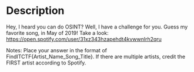 # Description
Hey, I heard you can do OSINT? Well, I have a challenge for you. Guess my favorite song, in May of 2019! Take a look: https://open.spotify.com/user/31xz343hzapehdt4kvwwnlrh2qru

Notes: Place your answer in the format of FindITCTF{Artist_Name_Song_Title}. If there are multiple artists, credit the FIRST artist according to Spotify.
